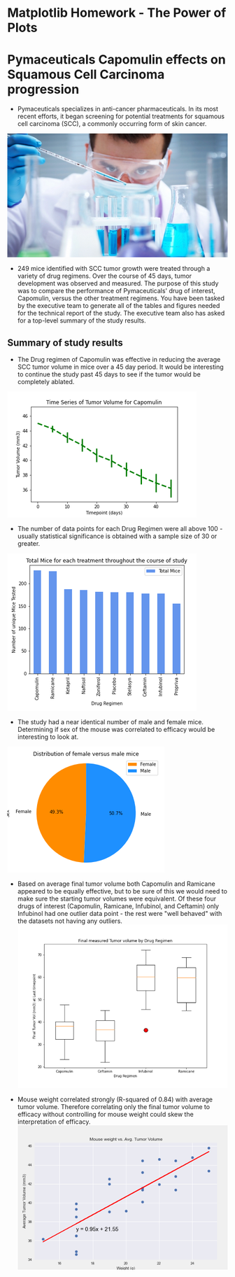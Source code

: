 # Matplotlib Homework - The Power of Plots

# Pymaceuticals Capomulin effects on Squamous Cell Carcinoma progression

* Pymaceuticals specializes in anti-cancer pharmaceuticals. In its most recent efforts, it began screening for potential treatments for squamous cell carcinoma (SCC), a commonly occurring form of skin cancer.

![Laboratory](/Images/Laboratory.jpg)

* 249 mice identified with SCC tumor growth were treated through a variety of drug regimens. Over the course of 45 days, tumor development was observed and measured. The purpose of this study was to compare the performance of Pymaceuticals' drug of interest, Capomulin, versus the other treatment regimens. You have been tasked by the executive team to generate all of the tables and figures needed for the technical report of the study. The executive team also has asked for a top-level summary of the study results.

## Summary of study results
* The Drug regimen of Capomulin was effective in reducing the average SCC tumor volume in mice over a 45 day period. It would be interesting to continue the study past 45 days to see if the tumor would be completely ablated.

![LineChart](/Images/LineChart.png)

* The number of data points for each Drug Regimen were all above 100 - usually statistical significance is obtained with a sample size of 30 or greater.

![BarChart](/Images/PandasBarChart.png)

* The study had a near identical number of male and female mice. Determining if sex of the mouse was correlated to efficacy would be interesting to look at.

![PieChart](/Images/PandasPieChart.png)

* Based on average final tumor volume both Capomulin and Ramicane appeared to be equally effective, but to be sure of this we would need to make sure the starting tumor volumes were equivalent. Of these four drugs of interest (Capomulin, Ramicane, Infubinol, and Ceftamin) only Infubinol had one outlier data point - the rest were "well behaved" with the datasets not having any outliers.
![BoxWhiskerPlot](/Images/BoxWhiskerPlot.png)


* Mouse weight correlated strongly (R-squared of 0.84) with average tumor volume. Therefore correlating only the final tumor volume to efficacy without controlling for mouse weight could skew the interpretation of efficacy.
![LineChart](/Images/ScatterWeightTumorVolRegression.png)

